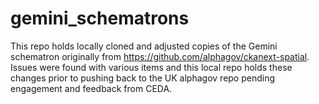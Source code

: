 # gemini_schematrons

This repo holds locally cloned and adjusted copies of the Gemini schematron originally from https://github.com/alphagov/ckanext-spatial.  Issues were found with various items and this local repo holds these changes prior to pushing back to the UK alphagov repo pending engagement and feedback from CEDA.
